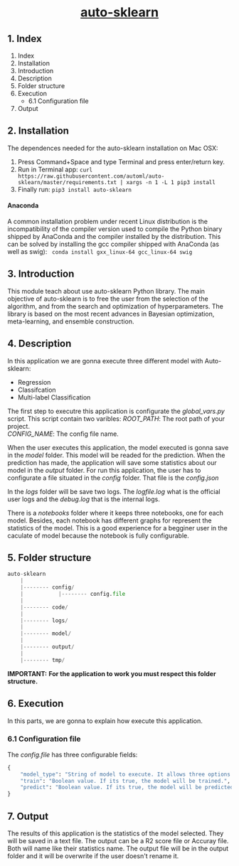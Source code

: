 <center><u><h1>auto-sklearn</h1></u></center>

## 1. Index

1. Index
2. Installation
3. Introduction
4. Description
5. Folder structure
6. Execution
    * 6.1 Configuration file
7. Output

## 2. Installation
The dependences needed for the auto-sklearn installation on Mac OSX: 

1) Press Command+Space and type Terminal and press enter/return key.
2) Run in Terminal app:
    ```curl https://raw.githubusercontent.com/automl/auto-sklearn/master/requirements.txt | xargs -n 1 -L 1 pip3 install``` 
3) Finally run:
    ```pip3 install auto-sklearn```

#### Anaconda
A common installation problem under recent Linux distribution is the incompatibility of the compiler version used to compile the Python binary shipped by AnaConda and the compiler installed by the distribution. This can be solved by installing the gcc compiler shipped with AnaConda (as well as swig):
``` conda install gxx_linux-64 gcc_linux-64 swig```

## 3. Introduction
This module teach about use auto-sklearn Python library. 
The main objective of auto-sklearn is to free the user from the selection of the algorithm, and from the search and optimization of hyperparameters. The library is based on the most recent advances in Bayesian optimization, meta-learning, and ensemble construction.

## 4. Description
In this application we are gonna execute three different model with Auto-sklearn:
* Regression
* Classifcation
* Multi-label Classification

The first step to executre this application is configurate the *global_vars.py* script. This script contain two varibles:
*ROOT_PATH*: The root path of your project. \
*CONFIG_NAME*: The config file name.

When the user executes this application, the model executed is gonna save in the *model* folder. This model will be readed for the prediction. When the prediction has made, the application will save some statistics about our model in the *output* folder.
For run this application, the user has to configurate a file situated in the *config* folder. That file is the *config.json*

In the *logs* folder will be save two logs. The *logfile.log* what is the official user logs and the *debug.log* that is the internal logs.

There is a *notebooks* folder where it keeps three notebooks, one for each model. Besides, each notebook has different graphs for represent the statistics of the model. This is a good experience for a begginer user in the caculate of model because the notebook is fully configurable.

## 5. Folder structure

```python
auto-sklearn
    |
    |-------- config/
    |           |-------- config.file
    |
    |-------- code/
    |
    |-------- logs/
    |
    |-------- model/
    |
    |-------- output/
    |
    |-------- tmp/
```
**IMPORTANT:**
**For the application to work you must respect this folder structure.**

## 6. Execution
In this parts, we are gonna to explain how execute this application. 

### 6.1 Configuration file
The *config.file* has three configurable fields: 
```python
{
    "model_type": "String of model to execute. It allows three options: 'regression', 'classification' 'multi-label'",
    "train": "Boolean value. If its true, the model will be trained.",
    "predict": "Boolean value. If its true, the model will be predicted and the results will be saved.",
}
```

## 7. Output
The results of this application is the statistics of the model selected. They will be saved in a text file.
The output can be a R2 score file or Accuray file. Both will name like their statistics name.
The output file will be in the output folder and it will be overwrite if the user doesn't rename it.

